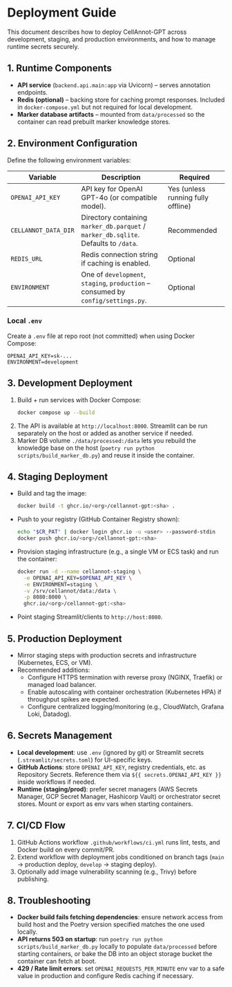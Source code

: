 # Deployment Guide

This document describes how to deploy CellAnnot-GPT across development, staging, and production environments, and how to manage runtime secrets securely.

## 1. Runtime Components
- **API service** (`backend.api.main:app` via Uvicorn) – serves annotation endpoints.
- **Redis (optional)** – backing store for caching prompt responses. Included in `docker-compose.yml` but not required for local development.
- **Marker database artifacts** – mounted from `data/processed` so the container can read prebuilt marker knowledge stores.

## 2. Environment Configuration
Define the following environment variables:

| Variable | Description | Required |
| --- | --- | --- |
| `OPENAI_API_KEY` | API key for OpenAI GPT-4o (or compatible model). | Yes (unless running fully offline) |
| `CELLANNOT_DATA_DIR` | Directory containing `marker_db.parquet` / `marker_db.sqlite`. Defaults to `/data`. | Recommended |
| `REDIS_URL` | Redis connection string if caching is enabled. | Optional |
| `ENVIRONMENT` | One of `development`, `staging`, `production` – consumed by `config/settings.py`. | Optional |

### Local `.env`
Create a `.env` file at repo root (not committed) when using Docker Compose:

```env
OPENAI_API_KEY=sk-...
ENVIRONMENT=development
```

## 3. Development Deployment
1. Build + run services with Docker Compose:
   ```bash
   docker compose up --build
   ```
2. The API is available at `http://localhost:8000`. Streamlit can be run separately on the host or added as another service if needed.
3. Marker DB volume `./data/processed:/data` lets you rebuild the knowledge base on the host (`poetry run python scripts/build_marker_db.py`) and reuse it inside the container.

## 4. Staging Deployment
- Build and tag the image:
  ```bash
  docker build -t ghcr.io/<org>/cellannot-gpt:<sha> .
  ```
- Push to your registry (GitHub Container Registry shown):
  ```bash
  echo "$CR_PAT" | docker login ghcr.io -u <user> --password-stdin
  docker push ghcr.io/<org>/cellannot-gpt:<sha>
  ```
- Provision staging infrastructure (e.g., a single VM or ECS task) and run the container:
  ```bash
  docker run -d --name cellannot-staging \
    -e OPENAI_API_KEY=$OPENAI_API_KEY \
    -e ENVIRONMENT=staging \
    -v /srv/cellannot/data:/data \
    -p 8080:8000 \
    ghcr.io/<org>/cellannot-gpt:<sha>
  ```
- Point staging Streamlit/clients to `http://host:8080`.

## 5. Production Deployment
- Mirror staging steps with production secrets and infrastructure (Kubernetes, ECS, or VM).
- Recommended additions:
  - Configure HTTPS termination with reverse proxy (NGINX, Traefik) or managed load balancer.
  - Enable autoscaling with container orchestration (Kubernetes HPA) if throughput spikes are expected.
  - Configure centralized logging/monitoring (e.g., CloudWatch, Grafana Loki, Datadog).

## 6. Secrets Management
- **Local development**: use `.env` (ignored by git) or Streamlit secrets (`.streamlit/secrets.toml`) for UI-specific keys.
- **GitHub Actions**: store `OPENAI_API_KEY`, registry credentials, etc. as Repository Secrets. Reference them via `${{ secrets.OPENAI_API_KEY }}` inside workflows if needed.
- **Runtime (staging/prod)**: prefer secret managers (AWS Secrets Manager, GCP Secret Manager, Hashicorp Vault) or orchestrator secret stores. Mount or export as env vars when starting containers.

## 7. CI/CD Flow
1. GitHub Actions workflow `.github/workflows/ci.yml` runs lint, tests, and Docker build on every commit/PR.
2. Extend workflow with deployment jobs conditioned on branch tags (`main` → production deploy, `develop` → staging deploy).
3. Optionally add image vulnerability scanning (e.g., Trivy) before publishing.

## 8. Troubleshooting
- **Docker build fails fetching dependencies**: ensure network access from build host and the Poetry version specified matches the one used locally.
- **API returns 503 on startup**: run `poetry run python scripts/build_marker_db.py` locally to populate `data/processed` before starting containers, or bake the DB into an object storage bucket the container can fetch at boot.
- **429 / Rate limit errors**: set `OPENAI_REQUESTS_PER_MINUTE` env var to a safe value in production and configure Redis caching if necessary.
